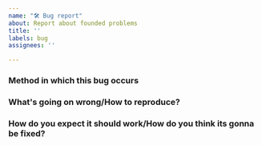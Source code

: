 ```yaml
---
name: "🛠️ Bug report"
about: Report about founded problems
title: ''
labels: bug
assignees: ''

---
```


### Method in which this bug occurs


### What's going on wrong/How to reproduce?


### How do you expect it should work/How do you think its gonna be fixed?


